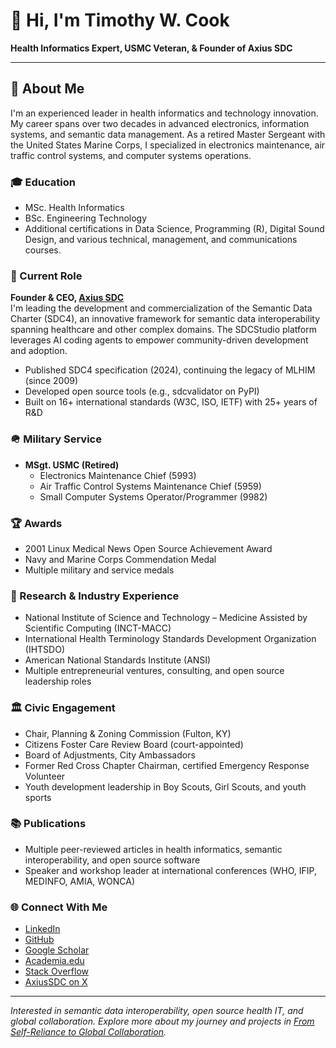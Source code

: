 # 👋 Hi, I'm Timothy W. Cook

**Health Informatics Expert, USMC Veteran, & Founder of Axius SDC**

---

## 🚀 About Me

I'm an experienced leader in health informatics and technology innovation. My career spans over two decades in advanced electronics, information systems, and semantic data management. As a retired Master Sergeant with the United States Marine Corps, I specialized in electronics maintenance, air traffic control systems, and computer systems operations.

### 🎓 Education

- MSc. Health Informatics
- BSc. Engineering Technology
- Additional certifications in Data Science, Programming (R), Digital Sound Design, and various technical, management, and communications courses.

### 🏢 Current Role

**Founder & CEO, [Axius SDC](https://axius-sdc.com/)**  
I'm leading the development and commercialization of the Semantic Data Charter (SDC4), an innovative framework for semantic data interoperability spanning healthcare and other complex domains. The SDCStudio platform leverages AI coding agents to empower community-driven development and adoption.

- Published SDC4 specification (2024), continuing the legacy of MLHIM (since 2009)
- Developed open source tools (e.g., sdcvalidator on PyPI)
- Built on 16+ international standards (W3C, ISO, IETF) with 25+ years of R&D

### 🪖 Military Service

- **MSgt. USMC (Retired)**
  - Electronics Maintenance Chief (5993)
  - Air Traffic Control Systems Maintenance Chief (5959)
  - Small Computer Systems Operator/Programmer (9982)

### 🏆 Awards

- 2001 Linux Medical News Open Source Achievement Award
- Navy and Marine Corps Commendation Medal
- Multiple military and service medals

### 🔬 Research & Industry Experience

- National Institute of Science and Technology – Medicine Assisted by Scientific Computing (INCT-MACC)
- International Health Terminology Standards Development Organization (IHTSDO)
- American National Standards Institute (ANSI)
- Multiple entrepreneurial ventures, consulting, and open source leadership roles

### 🏛️ Civic Engagement

- Chair, Planning & Zoning Commission (Fulton, KY)
- Citizens Foster Care Review Board (court-appointed)
- Board of Adjustments, City Ambassadors
- Former Red Cross Chapter Chairman, certified Emergency Response Volunteer
- Youth development leadership in Boy Scouts, Girl Scouts, and youth sports

### 📚 Publications

- Multiple peer-reviewed articles in health informatics, semantic interoperability, and open source software
- Speaker and workshop leader at international conferences (WHO, IFIP, MEDINFO, AMIA, WONCA)

### 🌐 Connect With Me

- [LinkedIn](https://www.linkedin.com/in/timothywaynecook/)
- [GitHub](https://github.com/twcook)
- [Google Scholar](https://bit.ly/49zNPCr)
- [Academia.edu](https://uff.academia.edu/TimothyCook)
- [Stack Overflow](https://stackoverflow.com/users/2372930/tim-cook)
- [AxiusSDC on X](https://x.com/AxiusSDC)

---

_Interested in semantic data interoperability, open source health IT, and global collaboration. Explore more about my journey and projects in [From Self-Reliance to Global Collaboration](https://github.com/twcook/twcook.github.io/blob/master/from-self-reliance-to-global-collaboration.html)._
